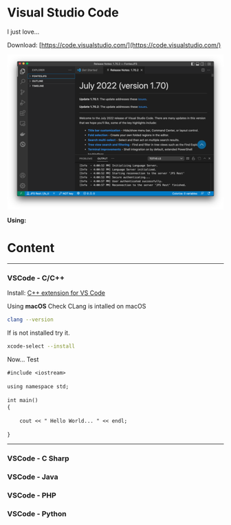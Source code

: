 # Visual Studio Code

I just love...

Download: [https://code.visualstudio.com/](https://code.visualstudio.com/)

![](./images/001-VSCode.png)

**Using:**

Content
=====



---


### VSCode - C/C++

Install: [C++ extension for VS Code](https://marketplace.visualstudio.com/items?itemName=ms-vscode.cpptools)

Using **macOS**
Check CLang is intalled on macOS
```bash
clang --version
```
If is not installed try it.
```bash
xcode-select --install
```
Now... Test

```clang
#include <iostream>

using namespace std;

int main()
{

    cout << " Hello World... " << endl;

}

```

---


### VSCode - C Sharp


### VSCode - Java


### VSCode - PHP


### VSCode - Python

